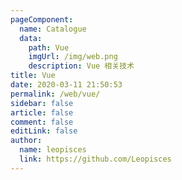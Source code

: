 ```yaml
---
pageComponent:
  name: Catalogue
  data:
    path: Vue
    imgUrl: /img/web.png
    description: Vue 相关技术
title: Vue
date: 2020-03-11 21:50:53
permalink: /web/vue/
sidebar: false
article: false
comment: false
editLink: false
author:
  name: leopisces
  link: https://github.com/Leopisces
---
```

